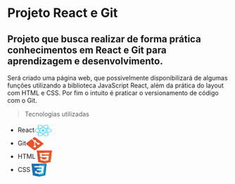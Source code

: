 <h1>Projeto React e Git</h1>
<h2>Projeto que busca realizar de forma prática conhecimentos em React e Git para aprendizagem e desenvolvimento.</h2>

<p>Será criado uma página web, que possivelmente disponibilizará de algumas funções utilizando a biblioteca 
JavaScript React, além da prática do layout com HTML e CSS. Por fim o intuito é praticar o versionamento de código com o Git.</p>

> Tecnologias utilizadas
* React<img align="center" alt="JoseNeto-HTML" height="30" width="40" src="https://raw.githubusercontent.com/devicons/devicon/master/icons/react/react-original.svg">
* Git<img align="center" alt="JoseNeto-HTML" height="30" width="40" src="https://raw.githubusercontent.com/devicons/devicon/master/icons/git/git-original.svg">
* HTML<img align="center" alt="JoseNeto-HTML" height="30" width="40" src="https://raw.githubusercontent.com/devicons/devicon/master/icons/html5/html5-original.svg">
* CSS<img align="center" alt="JoseNeto-CSS" height="30" width="40" src="https://raw.githubusercontent.com/devicons/devicon/master/icons/css3/css3-original.svg">
